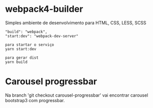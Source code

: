 # webpack4-builder
Simples ambiente de desenvolvimento para HTML, CSS, LESS, SCSS

    "build": "webpack",
    "start:dev": "webpack-dev-server"
    
    para startar o serviço
    yarn start:dev
    
    para gerar dist
    yarn build


# Carousel progressbar

Na branch 'git checkout carousel-progressbar' vai encontrar carousel bootstrap3 com progressbar.